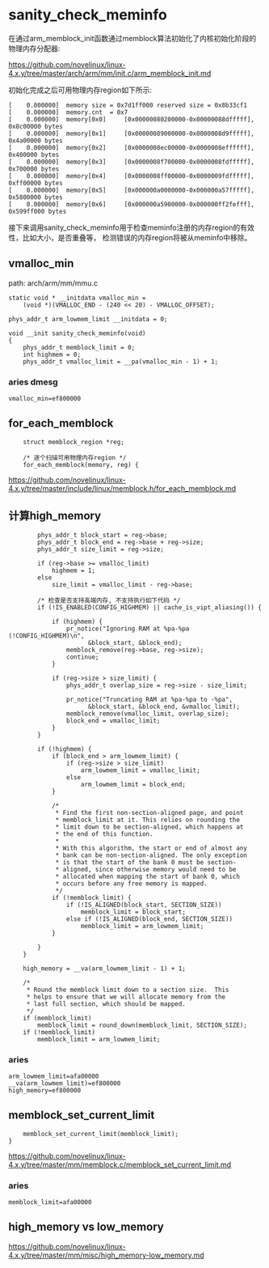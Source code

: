 sanity_check_meminfo
========================================

在通过arm_memblock_init函数通过memblock算法初始化了内核初始化阶段的物理内存分配器:

https://github.com/novelinux/linux-4.x.y/tree/master/arch/arm/mm/init.c/arm_memblock_init.md

初始化完成之后可用物理内存region如下所示:

```
[    0.000000]  memory size = 0x7d1ff000 reserved size = 0x8b33cf1
[    0.000000]  memory.cnt  = 0x7
[    0.000000]  memory[0x0]     [0x00000080200000-0x00000088dfffff], 0x8c00000 bytes
[    0.000000]  memory[0x1]     [0x00000089000000-0x0000008d9fffff], 0x4a00000 bytes
[    0.000000]  memory[0x2]     [0x0000008ec00000-0x0000008effffff], 0x400000 bytes
[    0.000000]  memory[0x3]     [0x0000008f700000-0x0000008fdfffff], 0x700000 bytes
[    0.000000]  memory[0x4]     [0x0000008ff00000-0x0000009fdfffff], 0xff00000 bytes
[    0.000000]  memory[0x5]     [0x000000a0000000-0x000000a57fffff], 0x5800000 bytes
[    0.000000]  memory[0x6]     [0x000000a5900000-0x000000ff2fefff], 0x599ff000 bytes
```

接下来调用sanity_check_meminfo用于检查meminfo注册的内存region的有效性，比如大小，是否重叠等，
检测错误的内存region将被从meminfo中移除。

vmalloc_min
----------------------------------------

path: arch/arm/mm/mmu.c
```
static void * __initdata vmalloc_min =
    (void *)(VMALLOC_END - (240 << 20) - VMALLOC_OFFSET);

phys_addr_t arm_lowmem_limit __initdata = 0;

void __init sanity_check_meminfo(void)
{
    phys_addr_t memblock_limit = 0;
    int highmem = 0;
    phys_addr_t vmalloc_limit = __pa(vmalloc_min - 1) + 1;
```

### aries dmesg

```
vmalloc_min=ef800000
```

for_each_memblock
----------------------------------------

```
    struct memblock_region *reg;

    /* 逐个扫描可用物理内存region */
    for_each_memblock(memory, reg) {
```

https://github.com/novelinux/linux-4.x.y/tree/master/include/linux/memblock.h/for_each_memblock.md

计算high_memory
----------------------------------------

```
        phys_addr_t block_start = reg->base;
        phys_addr_t block_end = reg->base + reg->size;
        phys_addr_t size_limit = reg->size;

        if (reg->base >= vmalloc_limit)
            highmem = 1;
        else
            size_limit = vmalloc_limit - reg->base;

        /* 检查是否支持高端内存, 不支持执行如下代码 */
        if (!IS_ENABLED(CONFIG_HIGHMEM) || cache_is_vipt_aliasing()) {

            if (highmem) {
                pr_notice("Ignoring RAM at %pa-%pa (!CONFIG_HIGHMEM)\n",
                      &block_start, &block_end);
                memblock_remove(reg->base, reg->size);
                continue;
            }

            if (reg->size > size_limit) {
                phys_addr_t overlap_size = reg->size - size_limit;

                pr_notice("Truncating RAM at %pa-%pa to -%pa",
                      &block_start, &block_end, &vmalloc_limit);
                memblock_remove(vmalloc_limit, overlap_size);
                block_end = vmalloc_limit;
            }
        }

        if (!highmem) {
            if (block_end > arm_lowmem_limit) {
                if (reg->size > size_limit)
                    arm_lowmem_limit = vmalloc_limit;
                else
                    arm_lowmem_limit = block_end;
            }

            /*
             * Find the first non-section-aligned page, and point
             * memblock_limit at it. This relies on rounding the
             * limit down to be section-aligned, which happens at
             * the end of this function.
             *
             * With this algorithm, the start or end of almost any
             * bank can be non-section-aligned. The only exception
             * is that the start of the bank 0 must be section-
             * aligned, since otherwise memory would need to be
             * allocated when mapping the start of bank 0, which
             * occurs before any free memory is mapped.
             */
            if (!memblock_limit) {
                if (!IS_ALIGNED(block_start, SECTION_SIZE))
                    memblock_limit = block_start;
                else if (!IS_ALIGNED(block_end, SECTION_SIZE))
                    memblock_limit = arm_lowmem_limit;
            }

        }
    }

    high_memory = __va(arm_lowmem_limit - 1) + 1;

    /*
     * Round the memblock limit down to a section size.  This
     * helps to ensure that we will allocate memory from the
     * last full section, which should be mapped.
     */
    if (memblock_limit)
        memblock_limit = round_down(memblock_limit, SECTION_SIZE);
    if (!memblock_limit)
        memblock_limit = arm_lowmem_limit;
```

### aries

```
arm_lowmem_limit=afa00000
__va(arm_lowmem_limit)=ef800000
high_memory=ef800000
```

memblock_set_current_limit
----------------------------------------

```
    memblock_set_current_limit(memblock_limit);
}
```

https://github.com/novelinux/linux-4.x.y/tree/master/mm/memblock.c/memblock_set_current_limit.md

### aries

```
memblock_limit=afa00000
```

high_memory vs low_memory
----------------------------------------

https://github.com/novelinux/linux-4.x.y/tree/master/mm/misc/high_memory-low_memory.md
